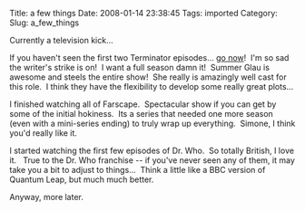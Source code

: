 Title: a few things
Date: 2008-01-14 23:38:45
Tags: imported
Category: 
Slug: a_few_things

Currently a television kick...

If you haven't seen the first two Terminator episodes... <a href="http://www.fox.com">go now</a>!  I'm so sad the writer's strike is on!  I want a full season damn it!  Summer Glau is awesome and steels the entire show!  She really is amazingly well cast for this role.  I think they have the flexibility to develop some really great plots...

I finished watching all of Farscape.  Spectacular show if you can get by some of the initial hokiness.  Its a series that needed one more season (even with a mini-series ending) to truly wrap up everything.  Simone, I think you'd really like it.

I started watching the first few episodes of Dr. Who.  So totally British, I love it.   True to the Dr. Who franchise -- if you've never seen any of them, it may take you a bit to adjust to things...  Think a little like a BBC version of Quantum Leap, but much much better.

Anyway, more later.
